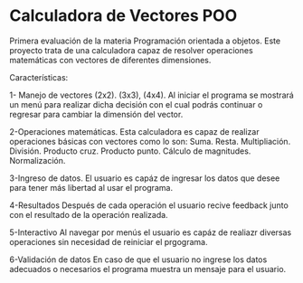 # Calculadora de Vectores POO
Primera evaluación de la materia Programación orientada a objetos.
Este proyecto trata de una calculadora capaz de resolver operaciones matemáticas con vectores de diferentes dimensiones.

Características:

1- Manejo de vectores (2x2). (3x3), (4x4).
  Al iniciar el programa se mostrará un menú para realizar dicha decisión con el cual podrás continuar o regresar para cambiar la dimensión del vector.

2-Operaciones matemáticas.
  Esta calculadora es capaz de realizar operaciones básicas con vectores como lo son:
    Suma.
    Resta.
    Multipliación.
    División.
    Producto cruz.
    Producto punto.
    Cálculo de magnitudes.
    Normalización.

3-Ingreso de datos.
  El usuario es capáz de ingresar los datos que desee para tener más libertad al usar el programa.

4-Resultados
  Después de cada operación el usuario recive feedback junto con el resultado de la operación realizada.

5-Interactivo
  Al navegar por menús el usuario es capáz de realiazr diversas operaciones sin necesidad de reiniciar el prgograma.

6-Validación de datos
  En caso de que el usuario no ingrese los datos adecuados o necesarios el programa muestra un mensaje para el usuario.

